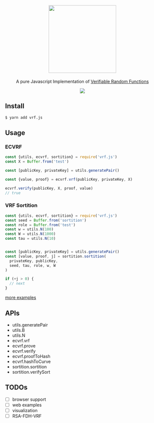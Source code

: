 
<h1 align="center">
<img src="https://user-images.githubusercontent.com/5719833/43038622-34b064ea-8d4f-11e8-92ae-c5e060e5f1fc.png" width=220 />
</h1>

<p align="center">
A pure Javascript Implementation of <a href="https://tools.ietf.org/html/draft-irtf-cfrg-vrf-02">Verifiable Random Functions</a>
</p>

<p align="center">
  <a href="https://badge.fury.io/js/vrf.j">
    <img src="https://badge.fury.io/js/vrf.js.svg" />
  </a>
</p>

## Install

``` bash
$ yarn add vrf.js
```

## Usage

### ECVRF

``` javascript
const {utils, ecvrf, sortition} = require('vrf.js')
const X = Buffer.from('test')

const [publicKey, privateKey] = utils.generatePair()

const {value, proof} = ecvrf.vrf(publicKey, privateKey, X)

ecvrf.verify(publicKey, X, proof, value)
// true
```

### VRF Sortition

``` javascript
const {utils, ecvrf, sortition} = require('vrf.js')
const seed = Buffer.from('sortition')
const role = Buffer.from('test')
const w = utils.N(100)
const W = utils.N(1000)
const tau = utils.N(10)


const [publicKey, privateKey] = utils.generatePair()
const [value, proof, j] = sortition.sortition(
  privateKey, publicKey,
  seed, tau, role, w, W
)

if (+j > 0) {
  // next
}
```


[more examples](https://github.com/pinqy520/vrf.js/tree/master/examples)

## APIs

- utils.generatePair
- utils.B
- utils.N
- ecvrf.vrf
- ecvrf.prove
- ecvrf.verify
- ecvrf.proofToHash
- ecvrf.hashToCurve
- sortition.sortition
- sortition.verifySort

## TODOs

- [ ] browser support
- [ ] web examples
- [ ] visualization
- [ ] RSA-FDH-VRF